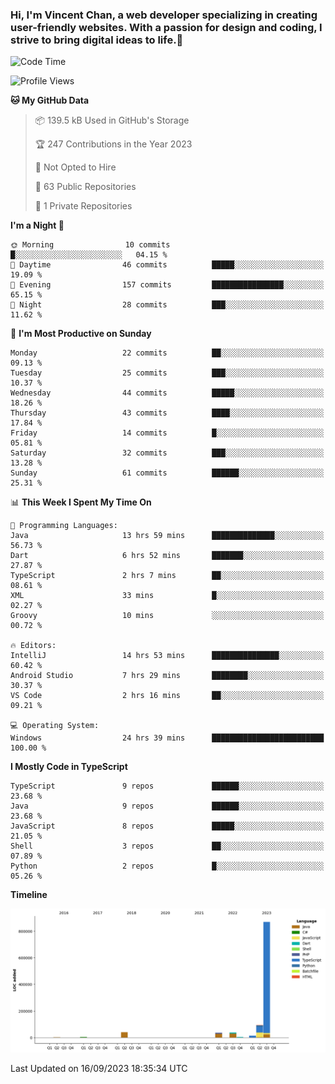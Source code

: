 ### Hi, I'm Vincent Chan, a web developer specializing in creating user-friendly websites. With a passion for design and coding, I strive to bring digital ideas to life.👋

<!--
**hkvincent/hkvincent** is a ✨ _special_ ✨ repository because its `README.md` (this file) appears on your GitHub profile.

Here are some ideas to get you started:

- 🔭 I’m currently working on ...
- 🌱 I’m currently learning ...
- 👯 I’m looking to collaborate on ...
- 🤔 I’m looking for help with ...
- 💬 Ask me about ...
- 📫 How to reach me: ...
- 😄 Pronouns: ...
- ⚡ Fun fact: ...
-->
<!--START_SECTION:waka-->
![Code Time](http://img.shields.io/badge/Code%20Time-394%20hrs%2019%20mins-blue)

![Profile Views](http://img.shields.io/badge/Profile%20Views-0-blue)

**🐱 My GitHub Data** 

> 📦 139.5 kB Used in GitHub's Storage 
 > 
> 🏆 247 Contributions in the Year 2023
 > 
> 🚫 Not Opted to Hire
 > 
> 📜 63 Public Repositories 
 > 
> 🔑 1 Private Repositories 
 > 
**I'm a Night 🦉** 

```text
🌞 Morning                10 commits          █░░░░░░░░░░░░░░░░░░░░░░░░   04.15 % 
🌆 Daytime                46 commits          █████░░░░░░░░░░░░░░░░░░░░   19.09 % 
🌃 Evening                157 commits         ████████████████░░░░░░░░░   65.15 % 
🌙 Night                  28 commits          ███░░░░░░░░░░░░░░░░░░░░░░   11.62 % 
```
📅 **I'm Most Productive on Sunday** 

```text
Monday                   22 commits          ██░░░░░░░░░░░░░░░░░░░░░░░   09.13 % 
Tuesday                  25 commits          ███░░░░░░░░░░░░░░░░░░░░░░   10.37 % 
Wednesday                44 commits          █████░░░░░░░░░░░░░░░░░░░░   18.26 % 
Thursday                 43 commits          ████░░░░░░░░░░░░░░░░░░░░░   17.84 % 
Friday                   14 commits          █░░░░░░░░░░░░░░░░░░░░░░░░   05.81 % 
Saturday                 32 commits          ███░░░░░░░░░░░░░░░░░░░░░░   13.28 % 
Sunday                   61 commits          ██████░░░░░░░░░░░░░░░░░░░   25.31 % 
```


📊 **This Week I Spent My Time On** 

```text
💬 Programming Languages: 
Java                     13 hrs 59 mins      ██████████████░░░░░░░░░░░   56.73 % 
Dart                     6 hrs 52 mins       ███████░░░░░░░░░░░░░░░░░░   27.87 % 
TypeScript               2 hrs 7 mins        ██░░░░░░░░░░░░░░░░░░░░░░░   08.61 % 
XML                      33 mins             █░░░░░░░░░░░░░░░░░░░░░░░░   02.27 % 
Groovy                   10 mins             ░░░░░░░░░░░░░░░░░░░░░░░░░   00.72 % 

🔥 Editors: 
IntelliJ                 14 hrs 53 mins      ███████████████░░░░░░░░░░   60.42 % 
Android Studio           7 hrs 29 mins       ████████░░░░░░░░░░░░░░░░░   30.37 % 
VS Code                  2 hrs 16 mins       ██░░░░░░░░░░░░░░░░░░░░░░░   09.21 % 

💻 Operating System: 
Windows                  24 hrs 39 mins      █████████████████████████   100.00 % 
```

**I Mostly Code in TypeScript** 

```text
TypeScript               9 repos             ██████░░░░░░░░░░░░░░░░░░░   23.68 % 
Java                     9 repos             ██████░░░░░░░░░░░░░░░░░░░   23.68 % 
JavaScript               8 repos             █████░░░░░░░░░░░░░░░░░░░░   21.05 % 
Shell                    3 repos             ██░░░░░░░░░░░░░░░░░░░░░░░   07.89 % 
Python                   2 repos             █░░░░░░░░░░░░░░░░░░░░░░░░   05.26 % 
```



**Timeline**

![Lines of Code chart](https://raw.githubusercontent.com/hkvincent/hkvincent/main/assets/bar_graph.png)


 Last Updated on 16/09/2023 18:35:34 UTC
<!--END_SECTION:waka-->
